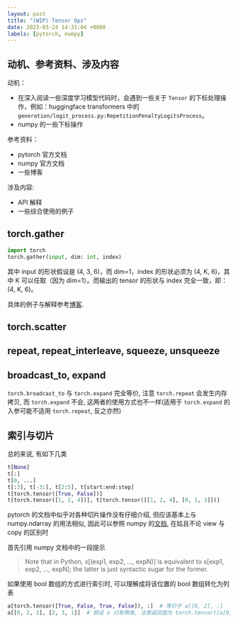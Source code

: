```yaml
---
layout: post
title: "(WIP) Tensor Ops"
date: 2023-03-24 14:31:04 +0800
labels: [pytorch, numpy]
---
```


## 动机、参考资料、涉及内容

动机：

- 在深入阅读一些深度学习模型代码时，会遇到一些关于 `Tensor` 的下标处理操作，例如：huggingface transformers 中的 `generation/logit_process.py:RepetitionPenaltyLogitsProcess`。
- numpy 的一些下标操作

参考资料：

- pytorch 官方文档
- numpy 官方文档
- 一些博客

涉及内容:
- API 解释
- 一些综合使用的例子


## torch.gather

```python
import torch
torch.gather(input, dim: int, index)
```

其中 input 的形状假设是 (4, 3, 6)，而 dim=1，index 的形状必须为 (4, K, 6)，其中 K 可以任取（因为 dim=1）。而输出的 tensor 的形状与 index 完全一致，即：(4, K, 6)。

具体的例子与解释参考[博客](https://medium.com/@mbednarski/understanding-indexing-with-pytorch-gather-33717a84ebc4).

## torch.scatter

## repeat, repeat_interleave, squeeze, unsqueeze

## broadcast_to, expand

`torch.broadcast_to` 与 `torch.expand` 完全等价, 注意 `torch.repeat` 会发生内存拷贝, 而 `torch.expand` 不会, 这两者的使用方式也不一样(适用于 `torch.expand` 的入参可能不适用 `torch.repeat`, 反之亦然)

## 索引与切片

总的来说, 有如下几类

```python
t[None]
t[:]
t[0, ...]
t[:3], t[-3:], t[2:5], t[start:end:step]
t[torch.tensor([True, False])]
t[torch.tensor([1, 2, 4])], t[torch.tensor([[1, 2, 4], [0, 1, 3]])]
```

pytorch 的文档中似乎对各种切片操作没有仔细介绍, 但应该基本上与 numpy.ndarray 的用法相似, 因此可以参照 numpy 的[文档](https://numpy.org/doc/stable/user/basics.indexing.html), 在姑且不论 view 与 copy 的区别时

首先引用 numpy 文档中的一段提示

> Note that in Python, x[(exp1, exp2, ..., expN)] is equivalent to x[exp1, exp2, ..., expN]; the latter is just syntactic sugar for the former.

如果使用 bool 数组的方式进行索引时, 可以理解成将该位置的 bool 数组转化为列表

```python
a[torch.tensor([True, False, True, False]), :]  # 等价于 a[[0, 2], :]
a[[0, 2, 1], [2, 3, 1]]  # 假设 a 只有两维, 注意返回值为 torch.tensor([a[0, 2], a[2, 3], a[1, 1]])
```